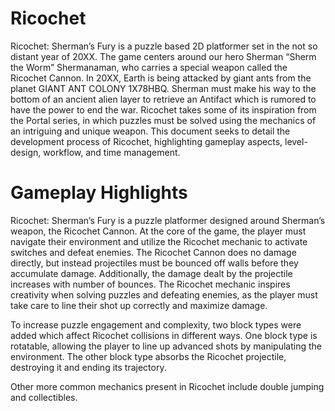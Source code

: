 # Ricochet
Ricochet: Sherman’s Fury is a puzzle based 2D platformer set in the not so distant year of 20XX. The game centers around our hero Sherman “Sherm the Worm” Shermanaman, who carries a special weapon called the Ricochet Cannon. In 20XX, Earth is being attacked by giant ants from the planet GIANT ANT COLONY 1X78HBQ. Sherman must make his way to the bottom of an ancient alien layer to retrieve an Antifact which is rumored to have the power to end the war. Ricochet takes some of its inspiration from the Portal series, in which puzzles must be solved using the mechanics of an intriguing and unique weapon. This document seeks to detail the development process of Ricochet, highlighting gameplay aspects, level-design, workflow, and time management.

# Gameplay Highlights
Ricochet: Sherman’s Fury is a puzzle platformer designed around Sherman’s weapon, the Ricochet Cannon. At the core of the game, the player must navigate their environment and utilize the Ricochet mechanic to activate switches and defeat enemies. The Ricochet Cannon does no damage directly, but instead projectiles must be bounced off walls before they accumulate damage. Additionally, the damage dealt by the projectile increases with number of bounces. The Ricochet mechanic inspires creativity when solving puzzles and defeating enemies, as the player must take care to line their shot up correctly and maximize damage.

To increase puzzle engagement and complexity, two block types were added which affect Ricochet collisions in different ways. One block type is rotatable, allowing the player to line up advanced shots by manipulating the environment. The other block type absorbs the Ricochet projectile, destroying it and ending its trajectory.

Other more common mechanics present in Ricochet include double jumping and collectibles.
